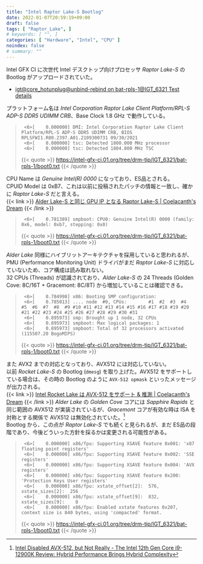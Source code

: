```yaml
---
title: "Intel Raptor Lake-S Bootlog"
date: 2022-01-07T20:59:19+09:00
draft: false
tags: [ "Raptor_Lake", ]
# keywords: [ "", ]
categories: [ "Hardware", "Intel", "CPU" ]
noindex: false
# summary: ""
---
```


Intel GFX CI に次世代 Intel デスクトップ向けプロセッサ *Raptor Lake-S* の Bootlog がアップロードされていた。  

 * [igt@core_hotunplug@unbind-rebind on bat-rpls-1@IGT_6321 Test details](https://intel-gfx-ci.01.org/tree/drm-tip/IGT_6321/bat-rpls-1/igt@core_hotunplug@unbind-rebind.html)

プラットフォーム名は *Intel Corporation Raptor Lake Client Platform/RPL-S ADP-S DDR5 UDIMM CRB*、Base Clock 1.8 GHz で動作している。  

 > 		<6>[    0.000000] DMI: Intel Corporation Raptor Lake Client Platform/RPL-S ADP-S DDR5 UDIMM CRB, BIOS RPLSFWI1.R00.2397.A01.2109300731 09/30/2021
 > 		<6>[    0.000000] tsc: Detected 1800.000 MHz processor
 > 		<6>[    0.000000] tsc: Detected 1804.800 MHz TSC
 >
 > {{< quote >}} <https://intel-gfx-ci.01.org/tree/drm-tip/IGT_6321/bat-rpls-1/boot0.txt> {{< /quote >}}

CPU Name は *Genuine Intel(R) 0000* になっており、ES品とされる。  
CPUID Model は 0xB7、これは以前に投稿されたパッチの情報と一致し、確かに *Raptor Lake-S* だと言える。  
{{< link >}} [Alder Lake-S と同じ GPU IP となる Raptor Lake-S | Coelacanth's Dream](/posts/2021/11/15/intel-rpl/) {{< /link >}}

 > 		<6>[    0.781389] smpboot: CPU0: Genuine Intel(R) 0000 (family: 0x6, model: 0xb7, stepping: 0x0)
 >
 > {{< quote >}} <https://intel-gfx-ci.01.org/tree/drm-tip/IGT_6321/bat-rpls-1/boot0.txt> {{< /quote >}}

*Alder Lake* 同様にハイブリットアーキテクチャを採用していると思われるが、PMU (Performance Monitoring Unit) ドライバがまだ *Raptor Lake-S* に対応していないため、コア構成は読み取れない。  
32 CPUs (Threads) が認識されており、*Alder Lake-S* の 24 Threads (Golden Cove: 8C/16T + Gracemont: 8C/8T) から増加していることは確認できる。  

 > 		<6>[    0.784998] x86: Booting SMP configuration:
 > 		<6>[    0.785013] .... node  #0, CPUs:        #1  #2  #3  #4  #5  #6  #7  #8  #9 #10 #11 #12 #13 #14 #15 #16 #17 #18 #19 #20 #21 #22 #23 #24 #25 #26 #27 #28 #29 #30 #31
 > 		<6>[    0.895973] smp: Brought up 1 node, 32 CPUs
 > 		<6>[    0.895973] smpboot: Max logical packages: 1
 > 		<6>[    0.895973] smpboot: Total of 32 processors activated (115507.20 BogoMIPS)
 >
 > {{< quote >}} <https://intel-gfx-ci.01.org/tree/drm-tip/IGT_6321/bat-rpls-1/boot0.txt> {{< /quote >}}

また AVX2 までの対応となっており、AVX512 には対応していない。  
以前 *Rocket Lake-S* の Bootlog (`dmesg`) を取り上げた。AVX512 をサポートしている場合は、その時の Bootlog のように `AVX-512 opmask` といったメッセージが出力される。  
{{< link >}} [Intel Rocket Lake は AVX-512 をサポート & 推測 | Coelacanth's Dream](/posts/2020/07/23/intel-rocket_lake-support-avx512/) {{< /link >}}
*Alder Lake* の *Golden Cove* コアには *Sapphire Rapids* と同じ範囲の AVX512 が実装されているが、*Gracemont* コアが有効な時は ISA を対称とする関係で AVX512 は無効化されていた。[^adl-avx512]  
Bootlog から、この点が *Raptor Lake-S* でも続くと見られるが、まだ ES品の段階であり、今後どういった方針を採るかは変更される可能性がある。  

 > 		<6>[    0.000000] x86/fpu: Supporting XSAVE feature 0x001: 'x87 floating point registers'
 > 		<6>[    0.000000] x86/fpu: Supporting XSAVE feature 0x002: 'SSE registers'
 > 		<6>[    0.000000] x86/fpu: Supporting XSAVE feature 0x004: 'AVX registers'
 > 		<6>[    0.000000] x86/fpu: Supporting XSAVE feature 0x200: 'Protection Keys User registers'
 > 		<6>[    0.000000] x86/fpu: xstate_offset[2]:  576, xstate_sizes[2]:  256
 > 		<6>[    0.000000] x86/fpu: xstate_offset[9]:  832, xstate_sizes[9]:    8
 > 		<6>[    0.000000] x86/fpu: Enabled xstate features 0x207, context size is 840 bytes, using 'compacted' format.
 >
 > {{< quote >}} <https://intel-gfx-ci.01.org/tree/drm-tip/IGT_6321/bat-rpls-1/boot0.txt> {{< /quote >}}

[^adl-avx512]: [Intel Disabled AVX-512, but Not Really - The Intel 12th Gen Core i9-12900K Review: Hybrid Performance Brings Hybrid Complexity](https://www.anandtech.com/show/17047/the-intel-12th-gen-core-i912900k-review-hybrid-performance-brings-hybrid-complexity/2)
